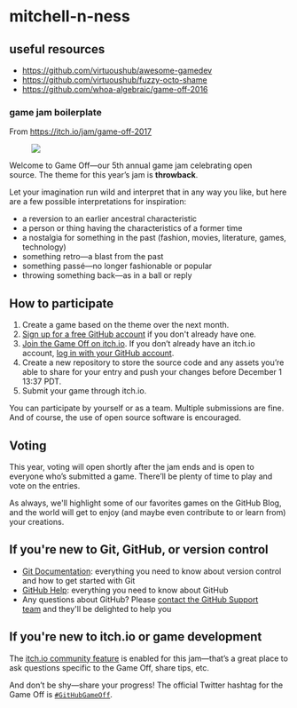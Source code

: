 # mitchell-n-ness

## useful resources
* https://github.com/virtuoushub/awesome-gamedev
* https://github.com/virtuoushub/fuzzy-octo-shame
* https://github.com/whoa-algebraic/game-off-2016

### game jam boilerplate
From https://itch.io/jam/game-off-2017

<div class="jam_content formatted"><figure><img src="https://user-images.githubusercontent.com/18125109/31239479-d554f29c-a9c2-11e7-8138-71483d537ca9.gif"></figure>
<p>Welcome to Game Off—our 5th annual game jam celebrating open source.&nbsp;The theme for this year’s jam is&nbsp;<strong>throwback</strong>.</p>
<p>Let your imagination run wild and interpret that in any way you like, but here are a few possible interpretations for inspiration:</p>
<ul><li>a reversion to an earlier ancestral characteristic</li><li>a person or thing having the characteristics of a former time</li><li>a nostalgia for something in the past (fashion, movies, literature, games, technology)</li><li>something retro—a blast from the past</li><li>something passé—no longer fashionable or popular</li><li>throwing something back—as in a ball or reply</li></ul>
<h2>How to participate</h2>
<ol><li>Create a game based on the theme over the next month.</li><li><a href="https://github.com/join" rel="nofollow noopener">Sign up for a free GitHub account</a>&nbsp;if you don't already have one.</li><li><a href="https://itch.io/jam/game-off-2017">Join the Game Off on itch.io</a>. If you don’t already have an itch.io account,&nbsp;<a href="https://itch.io/login?intent=jam_submit&amp;return_to=https%3A%2F%2Fitch.io%2Fjam%2Fgame-off-2017">log in with your GitHub account</a>.</li><li>Create a new repository to store the source code and any assets you’re able to share for your entry and push your changes before December 1 13:37 PDT.</li><li>Submit your game through itch.io.</li></ol>
<p>You can participate by yourself or as a team. Multiple submissions are fine. And of course, the use of open source software is encouraged.</p>
<h2>Voting</h2>
<p>This year, voting will open shortly after the jam ends and is open to everyone who’s submitted a game. There’ll be plenty of time to play and vote on the entries.</p>
<p>As always, we'll highlight some of our favorites games on the GitHub Blog, and the world will get to enjoy (and maybe even contribute to or learn from) your creations.</p>
<h2>If you're new to Git, GitHub, or version control</h2>
<ul><li><a href="https://git-scm.com/documentation" rel="nofollow noopener">Git Documentation</a>: everything you need to know about version control and how to get started with Git</li><li><a href="https://help.github.com/" rel="nofollow noopener">GitHub Help</a>: everything you need to know about GitHub</li><li>Any questions about GitHub? Please&nbsp;<a href="https://github.com/contact?form%5Bsubject%5D=GitHub%20Game%20Off" rel="nofollow noopener">contact the GitHub Support team</a>&nbsp;and they'll be delighted to help you</li></ul>
<h2>If you're new to itch.io or game development</h2>
<p>The <a href="https://itch.io/jam/game-off-2017/community">itch.io community feature</a> is enabled for this jam—that’s a great place to ask questions specific to the Game Off, share tips, etc.</p>
<p>And don’t be shy—share your progress! The official Twitter hashtag for the Game Off is&nbsp;<a href="https://twitter.com/hashtag/githubgameoff?f=tweets" rel="nofollow noopener"><code>#GitHubGameOff</code></a>.<br></p>
<p><br></p></div>
